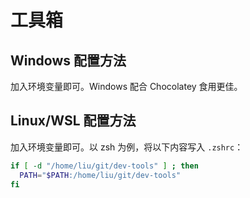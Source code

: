 # 工具箱

## Windows 配置方法

加入环境变量即可。Windows 配合 Chocolatey 食用更佳。

## Linux/WSL 配置方法

加入环境变量即可。以 zsh 为例，将以下内容写入 `.zshrc`：

```sh
if [ -d "/home/liu/git/dev-tools" ] ; then
  PATH="$PATH:/home/liu/git/dev-tools"
fi
```